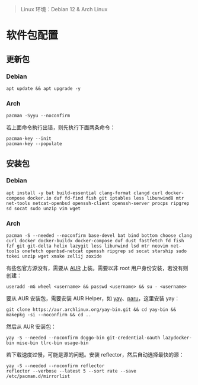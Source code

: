 >   Linux 环境：Debian 12 & Arch Linux

# 软件包配置

## 更新包

### Debian

```shell
apt update && apt upgrade -y
```

### Arch

```shell
pacman -Syyu --noconfirm
```

若上面命令执行出错，则先执行下面两条命令：

```shell
pacman-key --init
pacman-key --populate
```

## 安装包

### Debian

```shell
apt install -y bat build-essential clang-format clangd curl docker-compose docker.io duf fd-find fish git iptables less libunwind8 mtr net-tools netcat-openbsd openssh-client openssh-server procps ripgrep sd socat sudo unzip vim wget
```

### Arch

```shell
pacman -S --needed --noconfirm base-devel bat bind bottom choose clang curl docker docker-buildx docker-compose duf dust fastfetch fd fish fzf git git-delta helix lazygit less libunwind lsd mtr neovim net-tools onefetch openbsd-netcat openssh ripgrep sd socat starship sudo tokei unzip wget xmake zellij zoxide
```

有些包官方源没有，需要从 [AUR](https://aur.archlinux.org/) 上装。需要以非 root 用户身份安装，若没有则创建：

```shell
useradd -mG wheel <username> && passwd <username> && su - <username>
```

要从 AUR 安装包，需要安装 AUR Helper，如 [yay](https://github.com/Jguer/yay?tab=readme-ov-file#installation)、[paru](https://github.com/Morganamilo/paru?tab=readme-ov-file#installation)，这里安装 yay：

```shell
git clone https://aur.archlinux.org/yay-bin.git && cd yay-bin && makepkg -si --noconfirm && cd ..
```

然后从 AUR 安装包：

```shell
yay -S --needed --noconfirm doggo-bin git-credential-oauth lazydocker-bin mise-bin tlrc-bin usage-bin
```

若下载速度过慢，可能是源的问题。安装 reflector，然后自动选择最快的源：

```shell
yay -S --needed --noconfirm reflector
reflector --verbose --latest 5 --sort rate --save /etc/pacman.d/mirrorlist
```

